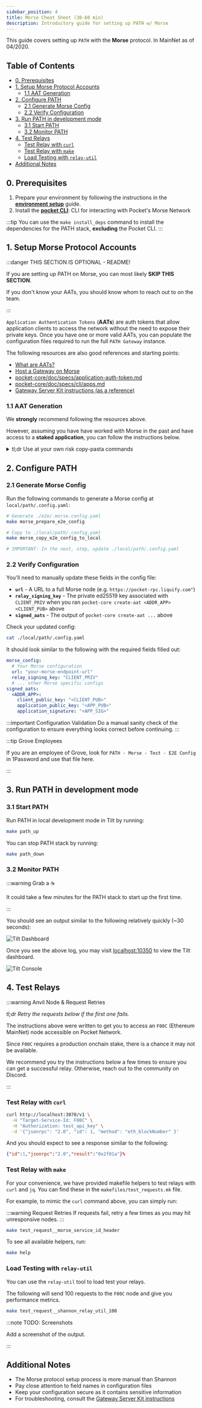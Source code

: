 ```yaml
---
sidebar_position: 4
title: Morse Cheat Sheet (30-60 min)
description: Introductory guide for setting up PATH w/ Morse
---
```


This guide covers setting up `PATH` with the **Morse** protocol. In MainNet as of 04/2020.

## Table of Contents <!-- omit in toc -->

- [0. Prerequisites](#0-prerequisites)
- [1. Setup Morse Protocol Accounts](#1-setup-morse-protocol-accounts)
  - [1.1 AAT Generation](#11-aat-generation)
- [2. Configure PATH](#2-configure-path)
  - [2.1 Generate Morse Config](#21-generate-morse-config)
  - [2.2 Verify Configuration](#22-verify-configuration)
- [3. Run PATH in development mode](#3-run-path-in-development-mode)
  - [3.1 Start PATH](#31-start-path)
  - [3.2 Monitor PATH](#32-monitor-path)
- [4. Test Relays](#4-test-relays)
  - [Test Relay with `curl`](#test-relay-with-curl)
  - [Test Relay with `make`](#test-relay-with-make)
  - [Load Testing with `relay-util`](#load-testing-with-relay-util)
- [Additional Notes](#additional-notes)

## 0. Prerequisites

1. Prepare your environment by following the instructions in the [**environment setup**](2_environment.md) guide.
2. Install the [**pocket CLI**](https://github.com/pokt-network/homebrew-pocket-core): CLI for interacting with Pocket's Morse Network

:::tip
You can use the `make install_deps` command to install the dependencies for the PATH stack, **excluding** the Pocket CLI.
:::

## 1. Setup Morse Protocol Accounts

:::danger THIS SECTION IS OPTIONAL - README!

If you are setting up PATH on Morse, you can most likely **SKIP THIS SECTION**.

If you don't know your AATs, you should know whom to reach out to on the team.

:::

`Application Authentication Tokens` (**AATs**) are auth tokens that allow application
clients to access the network without the need to expose their private keys.
Once you have one or more valid AATs, you can populate the configuration files required to run the full `PATH Gateway` instance.

The following resources are also good references and starting points:

- [What are AATs?](https://docs.pokt.network/gateways/host-a-gateway/relay-process#what-are-aats)
- [Host a Gateway on Morse](https://docs.pokt.network/gateways/host-a-gateway)
- [pocket-core/doc/specs/application-auth-token.md](https://github.com/pokt-network/pocket-core/blob/7f936ff7353249b161854e24435e4bc32d47aa3f/doc/specs/application-auth-token.md)
- [pocket-core/doc/specs/cli/apps.md](https://github.com/pokt-network/pocket-core/blob/7f936ff7353249b161854e24435e4bc32d47aa3f/doc/specs/cli/apps.md)
- [Gateway Server Kit instructions (as a reference)](https://github.com/pokt-network/gateway-server/blob/main/docs/quick-onboarding-guide.md#5-insert-app-stake-private-keys)

### 1.1 AAT Generation

We **strongly** recommend following the resources above.

However, assuming you have have worked with Morse in the past and have access to a **staked application**,
you can follow the instructions below.

<details>

<summary>tl;dr Use at your own risk copy-pasta commands</summary>

**Get the source code:**

```bash
git clone git@github.com:pokt-network/pocket-core.git
cd pocket-core
```

**Build your own `pocket-core` binary:**

```bash
go build -o pocket ./app/cmd/pocket_core/main.go
```

**Generate an AAT:**

```bash
./pocket-core create-aat <ADDR_APP> <CLIENT_PUB>
```

**Take note of the output:**

```json
{
  "version": "0.0.1",
  "app_pub_key": <APP_PUB>,
  "client_pub_key": <CLIENT_PUB>,
  "signature": <APP_SIG>
}
```

**So you can prepare a configuration like so:**

```yaml
morse_config:
  # ...
  relay_signing_key: "CLIENT_PRIV"
  # ...
signed_aats:
  <ADDR_APP>:
    client_public_key: "<CLIENT_PUB>"
    application_public_key: "<APP_PUB>"
    application_signature: "<APP_SIG>"
```

</details>

## 2. Configure PATH

### 2.1 Generate Morse Config

Run the following commands to generate a Morse config at `local/path/.config.yaml`:

```bash
# Generate ./e2e/.morse.config.yaml
make morse_prepare_e2e_config

# Copy to ./local/path/.config.yaml
make morse_copy_e2e_config_to_local

# IMPORTANT: In the next, step, update ./local/path/.config.yaml
```

### 2.2 Verify Configuration

You'll need to manually update these fields in the config file:

- **`url`** - A URL to a full Morse node (e.g. `https://pocket-rpc.liquify.com"`)
- **`relay_signing_key`** - The private ed25519 key associated with `CLIENT_PRIV` when you ran `pocket-core create-aat <ADDR_APP> <CLIENT_PUB>` above
- **`signed_aats`** - The output of `pocket-core create-aat ...` above

Check your updated config:

```bash
cat ./local/path/.config.yaml
```

It should look similar to the following with the required fields filled out:

```yaml
morse_config:
  # Your Morse configuration
  url: "your-morse-endpoint-url"
  relay_signing_key: "CLIENT_PRIV"
  # ... other Morse specific configs
signed_aats:
  <ADDR_APP>:
    client_public_key: "<CLIENT_PUB>"
    application_public_key: "<APP_PUB>"
    application_signature: "<APP_SIG>"
```

:::important Configuration Validation
Do a manual sanity check of the configuration to ensure everything looks correct before continuing.
:::

:::tip Grove Employees

If you are an employee of Grove, look for `PATH - Morse - Test - E2E Config` in 1Password and use that file here.

:::

## 3. Run PATH in development mode

### 3.1 Start PATH

Run PATH in local development mode in Tilt by running:

```bash
make path_up
```

You can stop PATH stack by running:

```bash
make path_down
```

### 3.2 Monitor PATH

:::warning Grab a ☕

It could take a few minutes for the PATH stack to start up the first time.

:::

You should see an output similar to the following relatively quickly (~30 seconds):

![Tilt Dashboard](../../../static/img/path-in-tilt-console.png)

Once you see the above log, you may visit [localhost:10350](<http://localhost:10350/r/(all)/overview>) to view the Tilt dashboard.

![Tilt Console](../../../static/img/path-in-tilt.png)

## 4. Test Relays

:::warning Anvil Node & Request Retries

_tl;dr Retry the requests below if the first one fails._

The instructions above were written to get you to access an `F00C` (Ethereum MainNet) node accessible on Pocket Network.

Since `F00C` requires a production onchain stake, there is a chance it may not be available.

We recommend you try the instructions below a few times to ensure you can get a successful relay. Otherwise, reach out to the community on Discord.

:::

### Test Relay with `curl`

```bash
curl http://localhost:3070/v1 \
  -H "Target-Service-Id: F00C" \
  -H "Authorization: test_api_key" \
  -d '{"jsonrpc": "2.0", "id": 1, "method": "eth_blockNumber" }'
```

And you should expect to see a response similar to the following:

```json
{"id":1,"jsonrpc":"2.0","result":"0x2f01a"}%
```

### Test Relay with `make`

For your convenience, we have provided makefile helpers to test relays with `curl` and `jq`.
You can find these in the `makefiles/test_requests.mk` file.

For example, to mimic the `curl` command above, you can simply run:

:::warning Request Retries
If requests fail, retry a few times as you may hit unresponsive nodes.
:::

```bash
make test_request__morse_service_id_header
```

To see all available helpers, run:

```bash
make help
```

### Load Testing with `relay-util`

You can use the `relay-util` tool to load test your relays.

The following will send 100 requests to the `F00C` node and give you performance metrics.

```bash
make test_request__shannon_relay_util_100
```

:::note TODO: Screenshots

Add a screenshot of the output.

:::

## Additional Notes

- The Morse protocol setup process is more manual than Shannon
- Pay close attention to field names in configuration files
- Keep your configuration secure as it contains sensitive information
- For troubleshooting, consult the [Gateway Server Kit instructions](https://github.com/pokt-network/gateway-server/blob/main/docs/quick-onboarding-guide.md#5-insert-app-stake-private-keys)
